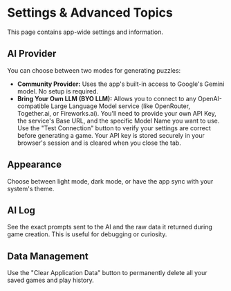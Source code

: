 
# Settings & Advanced Topics

This page contains app-wide settings and information.

## AI Provider
You can choose between two modes for generating puzzles:
- **Community Provider:** Uses the app's built-in access to Google's Gemini model. No setup is required.
- **Bring Your Own LLM (BYO LLM):** Allows you to connect to any OpenAI-compatible Large Language Model service (like OpenRouter, Together.ai, or Fireworks.ai). You'll need to provide your own API Key, the service's Base URL, and the specific Model Name you want to use. Use the "Test Connection" button to verify your settings are correct before generating a game. Your API key is stored securely in your browser's session and is cleared when you close the tab.

## Appearance
Choose between light mode, dark mode, or have the app sync with your system's theme.

## AI Log
See the exact prompts sent to the AI and the raw data it returned during game creation. This is useful for debugging or curiosity.

## Data Management
Use the "Clear Application Data" button to permanently delete all your saved games and play history.